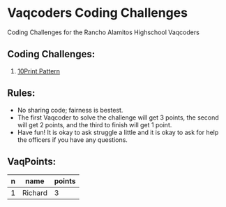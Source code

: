 # Vaqcoders Coding Challenges
Coding Challenges for the Rancho Alamitos Highschool Vaqcoders

## Coding Challenges:
1. [10Print Pattern](1/README.md)

## Rules:
* No sharing code; fairness is bestest.
* The first Vaqcoder to solve the challenge will get 3 points, the second will get 2 points, and the third to finish will get 1 point.
* Have fun! It is okay to ask struggle a little and it is okay to ask for help the officers if you have any questions.

## VaqPoints:

| n | name | points |
|---|---------|--------|
| 1 | Richard | 3 |
